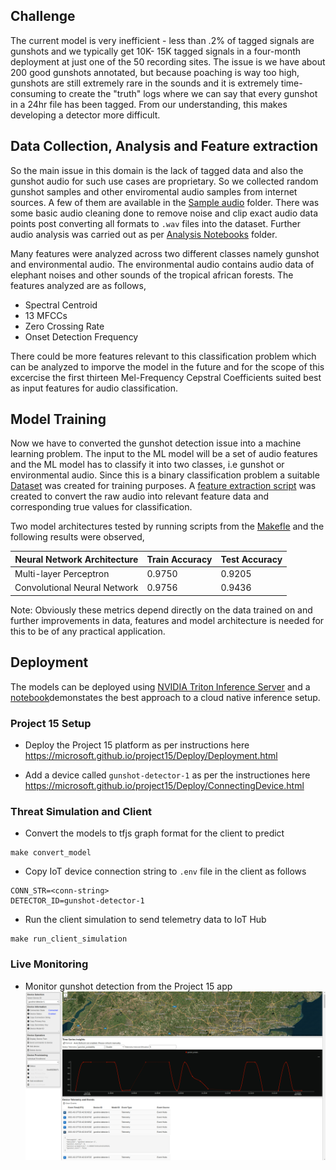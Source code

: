 ## Challenge

The current model is very inefficient - less than .2% of tagged signals are gunshots and we typically get 10K- 15K tagged signals in a four-month deployment at just one of the 50 recording sites. The issue is we have about 200 good gunshots annotated, but because poaching is way too high, gunshots are still extremely rare in the sounds and it is extremely time-consuming to create the "truth" logs where we can say that every gunshot in a 24hr file has been tagged. From our understanding, this makes developing a detector more difficult.

## Data Collection, Analysis and Feature extraction

So the main issue in this domain is the lack of tagged data and also the gunshot audio for such use cases are proprietary. So we collected random gunshot samples and other enviromental audio samples from internet sources. A few of them are available in the [Sample audio](Code/Sample_Audio_Data) folder. There was some basic audio cleaning done to remove noise and clip exact audio data points post converting all formats to `.wav` files into the dataset. Further audio analysis was carried out as per [Analysis Notebooks](Code/Analysis) folder.

Many features were analyzed across two different classes namely gunshot and environmental audio. The environmental audio contains audio data of elephant noises and other sounds of the tropical african forests. The features analyzed are as follows,

- Spectral Centroid
- 13 MFCCs
- Zero Crossing Rate
- Onset Detection Frequency

There could be more features relevant to this classification problem which can be analyzed to imporve the model in the future and for the scope of this excercise the first thirteen Mel-Frequency Cepstral Coefficients suited best as input features for audio classification.

## Model Training

Now we have to converted the gunshot detection issue into a machine learning problem. The input to the ML model will be a set of audio features and the ML model has to classify it into two classes, i.e gunshot or environmental audio. Since this is a binary classification problem a suitable [Dataset](Code/Dataset) was created for training purposes. A [feature extraction script](Code/Model_Training/feature_extraction.py) was created to convert the raw audio into relevant feature data and corresponding true values for classification.

Two model architectures tested by running scripts from the [Makefle](Code/Model_Training/Makefile) and the following results were observed,

| Neural Network Architecture                | Train Accuracy | Test Accuracy |
| ---------------------------- | -------------- | ------------- |
| Multi-layer Perceptron       | 0.9750         | 0.9205        |
| Convolutional Neural Network | 0.9756         | 0.9436        |

Note: Obviously these metrics depend directly on the data trained on and further improvements in data, features and model architecture is needed for this to be of any practical application.

## Deployment

The models can be deployed using [NVIDIA Triton Inference Server](https://developer.nvidia.com/nvidia-triton-inference-server) and a [notebook](Code/Deployment/deploy.ipynb)demonstates the best approach to a cloud native inference setup.

### Project 15 Setup

- Deploy the Project 15 platform as per instructions here https://microsoft.github.io/project15/Deploy/Deployment.html

- Add a device called `gunshot-detector-1` as per the instructiones here https://microsoft.github.io/project15/Deploy/ConnectingDevice.html


### Threat Simulation and Client

* Convert the models to tfjs graph format for the client to predict
```
make convert_model
```

* Copy IoT device connection string to `.env` file in the client as follows

```
CONN_STR=<conn-string>
DETECTOR_ID=gunshot-detector-1
```

* Run the client simulation to send telemetry data to IoT Hub
```
make run_client_simulation
```

### Live Monitoring

- Monitor gunshot detection from the Project 15 app
  ![gunshot_telemetry](elp_monitor.png)
